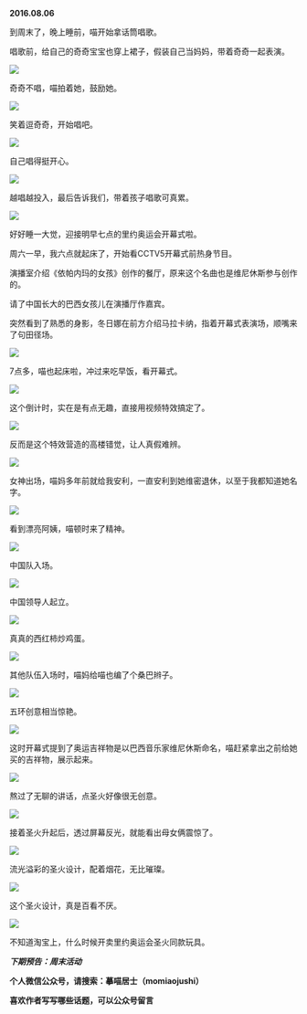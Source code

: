 
          
            
**2016.08.06**

到周末了，晚上睡前，喵开始拿话筒唱歌。

唱歌前，给自己的奇奇宝宝也穿上裙子，假装自己当妈妈，带着奇奇一起表演。




![](//upload-images.jianshu.io/upload_images/51001-ec187dbc6eb7f36a.jpg)




奇奇不唱，喵拍着她，鼓励她。




![](//upload-images.jianshu.io/upload_images/51001-3a20d0a600d9aa57.jpg)




笑着逗奇奇，开始唱吧。




![](//upload-images.jianshu.io/upload_images/51001-6be40400361a2fa8.jpg)




自己唱得挺开心。




![](//upload-images.jianshu.io/upload_images/51001-11d234f93d6e9ff7.jpg)




越唱越投入，最后告诉我们，带着孩子唱歌可真累。




![](//upload-images.jianshu.io/upload_images/51001-4a3fbdc19581321b.jpg)




好好睡一大觉，迎接明早七点的里约奥运会开幕式啦。

周六一早，我六点就起床了，开始看CCTV5开幕式前热身节目。

演播室介绍《依帕内玛的女孩》创作的餐厅，原来这个名曲也是维尼休斯参与创作的。

请了中国长大的巴西女孩儿在演播厅作嘉宾。

突然看到了熟悉的身影，冬日娜在前方介绍马拉卡纳，指着开幕式表演场，顺嘴来了句田径场。




![](//upload-images.jianshu.io/upload_images/51001-ad4a7a09f6b0a22b.jpg)




7点多，喵也起床啦，冲过来吃早饭，看开幕式。




![](//upload-images.jianshu.io/upload_images/51001-be792ae76a7c1614.jpg)




这个倒计时，实在是有点无趣，直接用视频特效搞定了。




![](//upload-images.jianshu.io/upload_images/51001-0f0f2299a2c583e5.jpg)




反而是这个特效营造的高楼错觉，让人真假难辨。




![](//upload-images.jianshu.io/upload_images/51001-7bb84d49281de0e2.jpg)




女神出场，喵妈多年前就给我安利，一直安利到她维密退休，以至于我都知道她名字。




![](//upload-images.jianshu.io/upload_images/51001-4d89c9053297574a.jpg)




看到漂亮阿姨，喵顿时来了精神。




![](//upload-images.jianshu.io/upload_images/51001-c6f591feccf79720.jpg)




中国队入场。




![](//upload-images.jianshu.io/upload_images/51001-7cadedaea612cf90.jpg)




中国领导人起立。




![](//upload-images.jianshu.io/upload_images/51001-2dc024ed20edec07.jpg)




真真的西红柿炒鸡蛋。




![](//upload-images.jianshu.io/upload_images/51001-0fce428737d70734.jpg)




其他队伍入场时，喵妈给喵也编了个桑巴辫子。




![](//upload-images.jianshu.io/upload_images/51001-1628039017f42585.jpg)




五环创意相当惊艳。




![](//upload-images.jianshu.io/upload_images/51001-a907ff77dc2a602c.jpg)




这时开幕式提到了奥运吉祥物是以巴西音乐家维尼休斯命名，喵赶紧拿出之前给她买的吉祥物，展示起来。




![](//upload-images.jianshu.io/upload_images/51001-70e55bf403893326.jpg)




熬过了无聊的讲话，点圣火好像很无创意。




![](//upload-images.jianshu.io/upload_images/51001-9689ea971a2ad7ae.jpg)




接着圣火升起后，透过屏幕反光，就能看出母女俩震惊了。




![](//upload-images.jianshu.io/upload_images/51001-f5434d69108eb527.jpg)




流光溢彩的圣火设计，配着烟花，无比璀璨。




![](//upload-images.jianshu.io/upload_images/51001-56141e01b87ee9b5.jpg)




这个圣火设计，真是百看不厌。




![](//upload-images.jianshu.io/upload_images/51001-cacf44e96a55371c.jpg)




不知道淘宝上，什么时候开卖里约奥运会圣火同款玩具。


***下期预告：周末活动***


**个人微信公众号，请搜索：摹喵居士（momiaojushi）**

**喜欢作者写写哪些话题，可以公众号留言**

          
        
